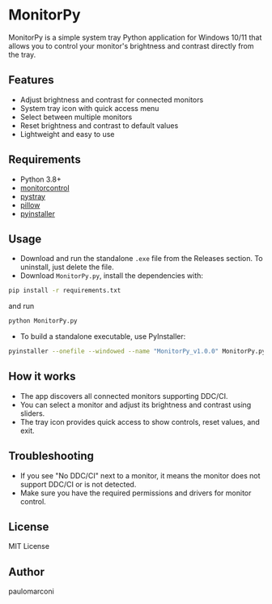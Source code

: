 # MonitorPy

MonitorPy is a simple system tray Python application for Windows 10/11 that allows you to control your monitor's brightness and contrast directly from the tray.

## Features

- Adjust brightness and contrast for connected monitors
- System tray icon with quick access menu
- Select between multiple monitors
- Reset brightness and contrast to default values
- Lightweight and easy to use

## Requirements

- Python 3.8+
- [monitorcontrol](https://pypi.org/project/monitorcontrol/)
- [pystray](https://pypi.org/project/pystray/)
- [pillow](https://pypi.org/project/Pillow/)
- [pyinstaller](https://pypi.org/project/pyinstaller/)


## Usage

- Download and run the standalone `.exe` file from the Releases section. To uninstall, just delete the file.
- Download `MonitorPy.py`, install the dependencies with:

```sh
pip install -r requirements.txt
```
and run

```sh
python MonitorPy.py
```

- To build a standalone executable, use PyInstaller:

```sh
pyinstaller --onefile --windowed --name "MonitorPy_v1.0.0" MonitorPy.py
```

## How it works

- The app discovers all connected monitors supporting DDC/CI.
- You can select a monitor and adjust its brightness and contrast using sliders.
- The tray icon provides quick access to show controls, reset values, and exit.
  
## Troubleshooting

- If you see "No DDC/CI" next to a monitor, it means the monitor does not support DDC/CI or is not detected.
- Make sure you have the required permissions and drivers for monitor control.

## License

MIT License

## Author

paulomarconi